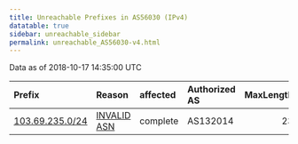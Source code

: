 ```yaml
---
title: Unreachable Prefixes in AS56030 (IPv4)
datatable: true
sidebar: unreachable_sidebar
permalink: unreachable_AS56030-v4.html
---
```


Data as of 2018-10-17 14:35:00 UTC


<div class="datatable-begin"></div>

| Prefix                                                   | Reason                                                                                                 | affected   | Authorized AS   |   MaxLength | Anchor                                       |   unreachable /24s |
|:---------------------------------------------------------|:-------------------------------------------------------------------------------------------------------|:-----------|:----------------|------------:|:---------------------------------------------|-------------------:|
| [103.69.235.0/24](https://stat.ripe.net/103.69.235.0/24) | [INVALID ASN](https://rpki-validator.ripe.net/announcement-preview?asn=AS56030&prefix=103.69.235.0/24) | complete   | AS132014        |          23 | [APNIC](unreachable_APNIC_RPKI_Root-v4.html) |                  1 |

<div class="datatable-end"></div>